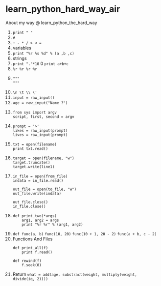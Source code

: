 # learn_python_hard_way_air
About my way @ learn_python_the_hard_way

01. `print " "`
02. `#`
03. `+ - * / > < =`
04. variables
05. `print "%r %s %d" % (a ,b ,c)`
06. strings
07. `print "."*10`
0   `print a+b+c`
08. `%r %r %r %r`
09. ```
    """
    """
    ```
10. `\n \t \\ \'`
11. `input = raw_input()`
12. `age = raw_input("Name ?")`
13. ```
    from sys import argv
    script, first, second = argv
    ```
14. ```
    prompt = '>'
    likes = raw_input(prompt)
    lives = raw_input(prompt)
    ```
15. ```
    txt = open(filename)
    print txt.read()
    ```
16. ```
    target = open(filename, "w")
    target.truncate()
    target.write(line1)
    ```
17. ```
    in_file = open(from_file)
    indata = in_file.read()

    out_file = open(to_file, "w")
    out_file.write(indata)

    out_file.close()
    in_file.close()
    ```
18. ```
    def print_two(*args)
        arg1, arg2 = args
        print "%r %r" % (arg1, arg2)
    ```
19. `def func(a, b)`
    `func(10, 20)`
    `func(10 + 1, 20 - 2)`
    `func(a + b, c - 2)`
20. Functions And Files
    ```
    def print_all(f)
        print f.read()
    ```
    ```
    def rewind(f)
        f.seek(0)    
    ```
21. Return
    `what = add(age, substract(weight, multiply(weight, divide(iq, 2))))`
